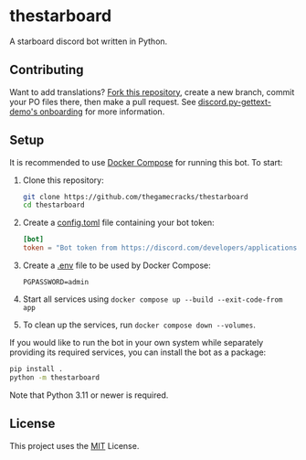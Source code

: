 # thestarboard

A starboard discord bot written in Python.

## Contributing

Want to add translations? [Fork this repository], create a new branch,
commit your PO files there, then make a pull request.
See [discord.py-gettext-demo's onboarding] for more information.

[Fork this repository]: https://docs.github.com/en/get-started/quickstart/contributing-to-projects
[discord.py-gettext-demo's onboarding]: https://github.com/thegamecracks/discord.py-i18n-demo/blob/main/docs/en/onboarding.md

## Setup

It is recommended to use [Docker Compose] for running this bot.
To start:

1. Clone this repository:

   ```sh
   git clone https://github.com/thegamecracks/thestarboard
   cd thestarboard
   ```

2. Create a [config.toml] file containing your bot token:

   ```toml
   [bot]
   token = "Bot token from https://discord.com/developers/applications"
   ```

3. Create a [.env] file to be used by Docker Compose:

   ```env
   PGPASSWORD=admin
   ```

4. Start all services using `docker compose up --build --exit-code-from app`

5. To clean up the services, run `docker compose down --volumes`.

If you would like to run the bot in your own system while separately
providing its required services, you can install the bot as a package:

```sh
pip install .
python -m thestarboard
```

Note that Python 3.11 or newer is required.

[Docker Compose]: https://docs.docker.com/get-started/08_using_compose/
[config.toml]: /src/thestarboard/config_default.toml
[.env]: /example.env

## License

This project uses the [MIT] License.

[MIT]: /LICENSE
